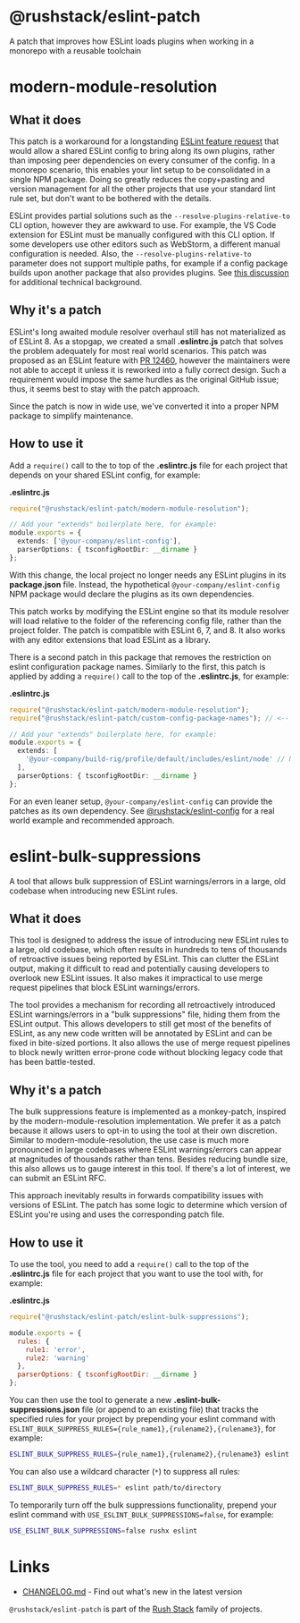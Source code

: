 # @rushstack/eslint-patch

A patch that improves how ESLint loads plugins when working in a monorepo with a reusable toolchain

# modern-module-resolution

## What it does

This patch is a workaround for a longstanding [ESLint feature request](https://github.com/eslint/eslint/issues/3458)
that would allow a shared ESLint config to bring along its own plugins, rather than imposing peer dependencies
on every consumer of the config.  In a monorepo scenario, this enables your lint setup to be consolidated in a
single NPM package.  Doing so greatly reduces the copy+pasting and version management for all the other projects
that use your standard lint rule set, but don't want to be bothered with the details.

ESLint provides partial solutions such as the `--resolve-plugins-relative-to` CLI option, however they are
awkward to use.  For example, the VS Code extension for ESLint must be manually configured with this CLI option.
If some developers use other editors such as WebStorm, a different manual configuration is needed.
Also, the `--resolve-plugins-relative-to` parameter does not support multiple paths, for example if a config package
builds upon another package that also provides plugins.  See
[this discussion](https://github.com/eslint/eslint/issues/3458#issuecomment-516666620)
for additional technical background.


## Why it's a patch

ESLint's long awaited module resolver overhaul still has not materialized as of ESLint 8.  As a stopgap,
we created a small **.eslintrc.js** patch that solves the problem adequately for most real world scenarios.
This patch was proposed as an ESLint feature with [PR 12460](https://github.com/eslint/eslint/pull/12460), however
the maintainers were not able to accept it unless it is reworked into a fully correct design.  Such a requirement
would impose the same hurdles as the original GitHub issue; thus, it seems best to stay with the patch approach.

Since the patch is now in wide use, we've converted it into a proper NPM package to simplify maintenance.


## How to use it

Add a `require()` call to the to top of the **.eslintrc.js** file for each project that depends on your shared
ESLint config, for example:

**.eslintrc.js**
```ts
require("@rushstack/eslint-patch/modern-module-resolution");

// Add your "extends" boilerplate here, for example:
module.exports = {
  extends: ['@your-company/eslint-config'],
  parserOptions: { tsconfigRootDir: __dirname }
};
```

With this change, the local project no longer needs any ESLint plugins in its **package.json** file.
Instead, the hypothetical `@your-company/eslint-config` NPM package would declare the plugins as its
own dependencies.

This patch works by modifying the ESLint engine so that its module resolver will load relative to the folder of
the referencing config file, rather than the project folder.  The patch is compatible with ESLint 6, 7, and 8.
It also works with any editor extensions that load ESLint as a library.

There is a second patch in this package that removes the restriction on eslint configuration package names.
Similarly to the first, this patch is applied by adding a `require()` call to the top of the **.eslintrc.js**,
for example:

**.eslintrc.js**
```ts
require("@rushstack/eslint-patch/modern-module-resolution");
require("@rushstack/eslint-patch/custom-config-package-names"); // <-- Add this line

// Add your "extends" boilerplate here, for example:
module.exports = {
  extends: [
    '@your-company/build-rig/profile/default/includes/eslint/node' // Notice the package name does not start with "eslint-config-"
  ],
  parserOptions: { tsconfigRootDir: __dirname }
};
```

For an even leaner setup, `@your-company/eslint-config` can provide the patches as its own dependency.  See
[@rushstack/eslint-config](https://www.npmjs.com/package/@rushstack/eslint-config) for a real world example
and recommended approach.

# eslint-bulk-suppressions

A tool that allows bulk suppression of ESLint warnings/errors in a large, old codebase when introducing new ESLint rules.


## What it does

This tool is designed to address the issue of introducing new ESLint rules to a large, old codebase, which often results in hundreds to tens of thousands of retroactive issues being reported by ESLint. This can clutter the ESLint output, making it difficult to read and potentially causing developers to overlook new ESLint issues. It also makes it impractical to use merge request pipelines that block ESLint warnings/errors.

The tool provides a mechanism for recording all retroactively introduced ESLint warnings/errors in a "bulk suppressions" file, hiding them from the ESLint output. This allows developers to still get most of the benefits of ESLint, as any new code written will be annotated by ESLint and can be fixed in bite-sized portions. It also allows the use of merge request pipelines to block newly written error-prone code without blocking legacy code that has been battle-tested.

## Why it's a patch
The bulk suppressions feature is implemented as a monkey-patch, inspired by the modern-module-resolution implementation. We prefer it as a patch because it allows users to opt-in to using the tool at their own discretion. Similar to modern-module-resolution, the use case is much more pronounced in large codebases where ESLint warnings/errors can appear at magnitudes of thousands rather than tens. Besides reducing bundle size, this also allows us to gauge interest in this tool. If there's a lot of interest, we can submit an ESLint RFC.

This approach inevitably results in forwards compatibility issues with versions of ESLint. The patch has some logic to determine which version of ESLint you're using and uses the corresponding patch file.

## How to use it

To use the tool, you need to add a `require()` call to the top of the **.eslintrc.js** file for each project that you want to use the tool with, for example:

**.eslintrc.js**
```js
require("@rushstack/eslint-patch/eslint-bulk-suppressions");

module.exports = {
  rules: {
    rule1: 'error',
    rule2: 'warning'
  },
  parserOptions: { tsconfigRootDir: __dirname }
};
```

You can then use the tool to generate a new **.eslint-bulk-suppressions.json** file (or append to an existing file) that tracks the specified rules for your project by prepending your eslint command with `ESLINT_BULK_SUPPRESS_RULES={rule_name1},{rulename2},{rulename3}`, for example:

```bash
ESLINT_BULK_SUPPRESS_RULES={rule_name1},{rulename2},{rulename3} eslint path/to/directory
```

You can also use a wildcard character (`*`) to suppress all rules:

```bash
ESLINT_BULK_SUPPRESS_RULES=* eslint path/to/directory
```

To temporarily turn off the bulk suppressions functionality, prepend your eslint command with `USE_ESLINT_BULK_SUPPRESSIONS=false`, for example:

```bash
USE_ESLINT_BULK_SUPPRESSIONS=false rushx eslint
```

# Links

- [CHANGELOG.md](https://github.com/microsoft/rushstack/blob/main/eslint/eslint-patch/CHANGELOG.md) - Find
  out what's new in the latest version

`@rushstack/eslint-patch` is part of the [Rush Stack](https://rushstack.io/) family of projects.
